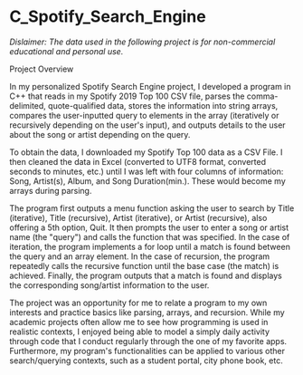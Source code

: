 # C_Spotify_Search_Engine

*Dislaimer: The data used in the following project is for non-commercial educational and personal use.*

Project Overview

In my personalized Spotify Search Engine project, I developed a program in C++ that reads in my Spotify 2019 Top 100 CSV file, parses the comma-delimited, quote-qualified data, stores the information into string arrays, compares the user-inputted query to elements in the array (iteratively or recursively depending on the user's input),
and outputs details to the user about the song or artist depending on the query. 

To obtain the data, I downloaded my Spotify Top 100 data as a CSV File. I then cleaned the data in Excel (converted to UTF8 format, converted seconds to minutes, etc.) until I was left with four columns of information: Song, Artist(s), Album, and Song Duration(min.). These would become my arrays during parsing.

The program first outputs a menu function asking the user to search by Title (iterative), Title (recursive), Artist (iterative), or Artist (recursive), also offering a 5th option, Quit. It then prompts the user to enter a song or artist name (the "query") and calls the function that was specified. In the case of iteration, the program implements a for loop until a match is found between the query and an array element. In the case of recursion, the program repeatedly calls the recursive function until the base case (the match) is achieved. Finally, the program outputs that a match is found and displays the corresponding song/artist information to the user.

The project was an opportunity for me to relate a program to my own interests and practice basics like parsing, arrays, and recursion. While my academic projects often allow me to see how programming is used in realistic contexts, I enjoyed being able to model a simply daily activity through code that I conduct regularly through the one of my favorite apps. Furthermore, my program's functionalities can be applied to various other search/querying contexts, such as a student portal, city phone book, etc.
